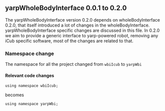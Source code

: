 ## yarpWholeBodyInterface 0.0.1 to 0.2.0 

The yarpWholeBodyInterface version 0.2.0 depends on wholeBodyInterface 0.2.0, that
itself introduced a lot of changes in the wholeBodyInterface. yarpWholeBodyInterface
specific changes are discussed in this file. 
In 0.2.0 we aim to provide a generic interface to yarp-powered robot, removing any
iCub specific software, most of the changes are related to that.

### Namespace change
The namespace for all the project changed from `wbiIcub` to `yarpWbi`
#### Relevant code changes
```
using namespace wbiIcub;
```
becomes
```
using namespace yarpWbi;
```
